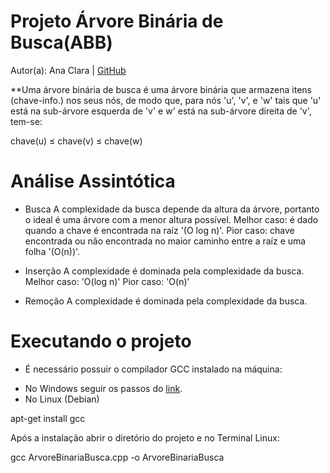 # Projeto Árvore Binária de Busca(ABB)
Autor(a): Ana Clara | [GitHub](github.com/claranobre)

**Uma árvore binária de busca é uma árvore binária que armazena itens (chave-info.) nos seus nós, de modo que, para nós 'u', 'v', e 'w' tais que 'u' está na sub-árvore esquerda de 'v' e w' está na sub-árvore direita de 'v', tem-se:

chave(u) ≤ chave(v) ≤ chave(w)

# Análise Assintótica
* Busca
A complexidade da busca depende da altura da árvore, portanto o ideal é uma árvore com a menor altura possível.
Melhor caso: é dado quando a chave é encontrada na raíz '(O log n)'.
Pior caso: chave encontrada ou não encontrada no maior caminho entre a raíz e uma folha '(O(n))'.

* Inserção
A complexidade é dominada pela complexidade da busca.
Melhor caso: 'O(log n)'
Pior caso: 'O(n)'
* Remoção
A complexidade é dominada pela complexidade da busca.

# Executando o projeto
* É necessário possuir o compilador GCC instalado na máquina:
- No Windows seguir os passos do [link](https://goo.gl/Dkzr9v).
- No Linux (Debian)

apt-get install gcc

Após a instalação abrir o diretório do projeto e no Terminal Linux:
 
gcc ArvoreBinariaBusca.cpp -o ArvoreBinariaBusca